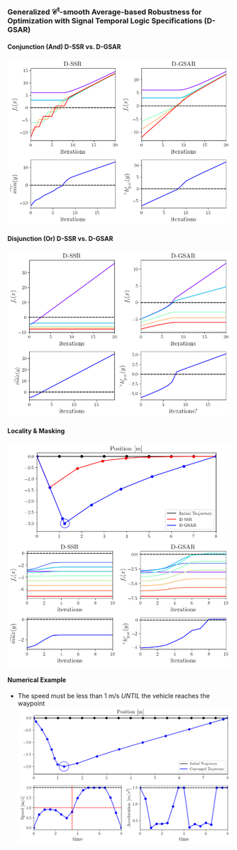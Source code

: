 ### Generalized $\mathcal{C}^1$-smooth Average-based Robustness for Optimization with Signal Temporal Logic Specifications (D-GSAR)

#### Conjunction (And) D-SSR vs. D-GSAR
![](and_ssr_dgsar.png)

#### Disjunction (Or) D-SSR vs. D-GSAR
![](or_ssr_dgsar.png)

#### Locality & Masking
![](locality_masking.png)

#### Numerical Example
  - The speed must be less than 1 m/s _UNTIL_ the vehicle reaches the waypoint
![](Num_sim.png)